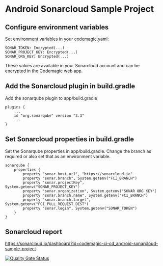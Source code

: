 # Android Sonarcloud Sample Project

## Configure environment variables

Set environment variables in your codemagic.yaml:

```
SONAR_TOKEN: Encrypted(...)
SONAR_PROJECT_KEY: Encrypted(...)
SONAR_ORG_KEY: Encrypted(...)
```

These values are available in your Sonarcloud account and can be encrypted in the Codemagic web app.

## Add the Sonarcloud plugin in build.gradle

Add the sonarqube plugin to app/build.gradle
```
plugins {
    ...
    id "org.sonarqube" version "3.3"
    ...
}
```
## Set Sonarcloud properties in build.gradle

Set the Sonarqube properties in app/build.gradle. Change the branch as required or also set that as an environment variable.

```
sonarqube {
    properties {
        property "sonar.host.url", "https://sonarcloud.io"
        property "sonar.branch", System.getenv("FCI_BRANCH")
        property "sonar.projectKey", System.getenv("SONAR_PROJECT_KEY")
        property "sonar.organization", System.getenv("SONAR_ORG_KEY")
        property "sonar.branch.name", System.getenv("FCI_BRANCH")
        property "sonar.branch.target", System.getenv("FCI_PULL_REQUEST_DEST")
        property "sonar.login", System.getenv("SONAR_TOKEN")
    }
}
```

## Sonarcloud report

https://sonarcloud.io/dashboard?id=codemagic-ci-cd_android-sonarcloud-sample-project

[![Quality Gate Status](https://sonarcloud.io/api/project_badges/measure?project=codemagic-ci-cd_android-sonarcloud-sample-project&metric=alert_status)](https://sonarcloud.io/dashboard?id=codemagic-ci-cd_android-sonarcloud-sample-project)